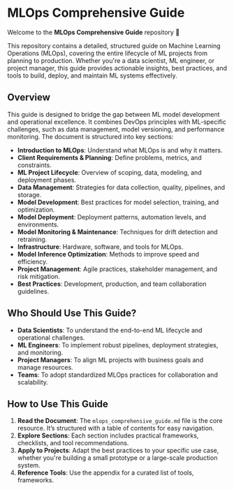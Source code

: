 # MLOps Comprehensive Guide

Welcome to the **MLOps Comprehensive Guide** repository 👋

This repository contains a detailed, structured guide on Machine Learning Operations (MLOps), covering the entire lifecycle of ML projects from planning to production. Whether you're a data scientist, ML engineer, or project manager, this guide provides actionable insights, best practices, and tools to build, deploy, and maintain ML systems effectively.

## Overview

This guide is designed to bridge the gap between ML model development and operational excellence. It combines DevOps principles with ML-specific challenges, such as data management, model versioning, and performance monitoring. The document is structured into key sections:

- **Introduction to MLOps**: Understand what MLOps is and why it matters.
- **Client Requirements & Planning**: Define problems, metrics, and constraints.
- **ML Project Lifecycle**: Overview of scoping, data, modeling, and deployment phases.
- **Data Management**: Strategies for data collection, quality, pipelines, and storage.
- **Model Development**: Best practices for model selection, training, and optimization.
- **Model Deployment**: Deployment patterns, automation levels, and environments.
- **Model Monitoring & Maintenance**: Techniques for drift detection and retraining.
- **Infrastructure**: Hardware, software, and tools for MLOps.
- **Model Inference Optimization**: Methods to improve speed and efficiency.
- **Project Management**: Agile practices, stakeholder management, and risk mitigation.
- **Best Practices**: Development, production, and team collaboration guidelines.

## Who Should Use This Guide?
- **Data Scientists**: To understand the end-to-end ML lifecycle and operational challenges.
- **ML Engineers**: To implement robust pipelines, deployment strategies, and monitoring.
- **Project Managers**: To align ML projects with business goals and manage resources.
- **Teams**: To adopt standardized MLOps practices for collaboration and scalability.

## How to Use This Guide
1. **Read the Document**: The `mlops_comprehensive_guide.md` file is the core resource. It’s structured with a table of contents for easy navigation.
2. **Explore Sections**: Each section includes practical frameworks, checklists, and tool recommendations.
3. **Apply to Projects**: Adapt the best practices to your specific use case, whether you're building a small prototype or a large-scale production system.
4. **Reference Tools**: Use the appendix for a curated list of tools, frameworks.
